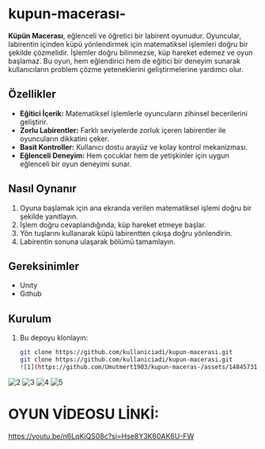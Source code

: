 # kupun-macerası-
**Küpün Macerası**, eğlenceli ve öğretici bir labirent oyunudur. Oyuncular, labirentin içinden küpü yönlendirmek için matematiksel işlemleri doğru bir şekilde çözmelidir. İşlemler doğru bilinmezse, küp hareket edemez ve oyun başlamaz. Bu oyun, hem eğlendirici hem de eğitici bir deneyim sunarak kullanıcıların problem çözme yeteneklerini geliştirmelerine yardımcı olur.

## Özellikler

- **Eğitici İçerik:** Matematiksel işlemlerle oyuncuların zihinsel becerilerini geliştirir.
- **Zorlu Labirentler:** Farklı seviyelerde zorluk içeren labirentler ile oyuncuların dikkatini çeker.
- **Basit Kontroller:** Kullanıcı dostu arayüz ve kolay kontrol mekanizması.
- **Eğlenceli Deneyim:** Hem çocuklar hem de yetişkinler için uygun eğlenceli bir oyun deneyimi sunar.

## Nasıl Oynanır

1. Oyuna başlamak için ana ekranda verilen matematiksel işlemi doğru bir şekilde yanıtlayın.
2. İşlem doğru cevaplandığında, küp hareket etmeye başlar.
3. Yön tuşlarını kullanarak küpü labirentten çıkışa doğru yönlendirin.
4. Labirentin sonuna ulaşarak bölümü tamamlayın.

## Gereksinimler

- Unıty
- Gıthub

## Kurulum

1. Bu depoyu klonlayın:
   ```bash
   git clone https://github.com/kullaniciadi/kupun-macerasi.git
   git clone https://github.com/kullaniciadi/kupun-macerasi.git
   ![1](https://github.com/Umutmert1903/kupun-maceras-/assets/148457311/a6380143-c496-4b75-9e28-09893889dc85)
![2](https://github.com/Umutmert1903/kupun-maceras-/assets/148457311/3f5228ff-a23f-4d71-809e-811d03114e2a)
![3](https://github.com/Umutmert1903/kupun-maceras-/assets/148457311/f1370986-e488-4021-a3eb-92138ae3befe)
![4](https://github.com/Umutmert1903/kupun-maceras-/assets/148457311/92ca02fb-ad58-42fc-ad15-437339ec6e2f)
![5](https://github.com/Umutmert1903/kupun-maceras-/assets/148457311/b36a3a22-ece2-4968-8342-8a75dbabc791)
# OYUN VİDEOSU LİNKİ:
https://youtu.be/n6LqKjQS08c?si=Hse8Y3K60AK6U-FW




